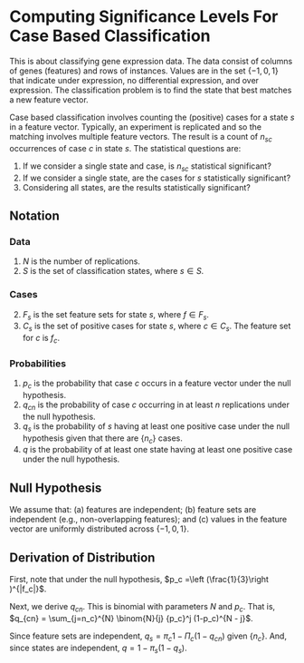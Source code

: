 # Computing Significance Levels For Case Based Classification
This is about classifying gene expression data. The data consist of columns of genes (features) and rows of instances. Values are in the set $\{-1, 0, 1\}$ that indicate under expression, no differential expression, and over expression. The classification problem is to find the state that best matches a new feature vector.

Case based classification involves counting the (positive) cases for a state $s$ in a feature vector. Typically, an experiment is replicated and so the matching involves multiple feature vectors. The result is a count of $n_{sc}$ occurrences of case $c$ in state $s$. The statistical questions are:

1. If we consider a single state and case, is $n_{sc}$ statistical significant?
2. If we consider a single state, are the cases for $s$ statistically significant?
3. Considering all states, are the results statistically significant?

## Notation
### Data
1. $N$ is the number of replications.
1. $S$ is the set of classification states, where $s \in S$.

### Cases
2. $F_s$ is the set feature sets for state $s$, where $f \in F_s$.
2. $C_s$ is the set of positive cases for state $s$, where $c \in C_s$. The feature set for $c$ is $f_c$.

### Probabilities
1. $p_c$ is the probability that case $c$ occurs in a feature vector under the null hypothesis.
2. $q_{cn}$ is the probability of case $c$ occurring in at least $n$ replications under the null hypothesis.
3. $q_s$ is the probability of $s$ having at least one positive case under the null hypothesis given that there are $\{n_c\}$ cases.
4. $q$ is the probability of at least one state having at least one positive case under the null hypothesis.


## Null Hypothesis
We assume that: (a) features are independent; (b) feature sets are independent (e.g., non-overlapping features); and (c) values in the feature vector are uniformly distributed across $\{-1, 0, 1\}$.

## Derivation of Distribution
First, note that under the null hypothesis,  $p_c =\left (\frac{1}{3}\right )^{|f_c|}$.

Next, we derive $q_{cn}$. This is binomial with parameters $N$ and $p_c$. That is, $q_{cn} = \sum_{j=n_c}^{N} \binom{N}{j} {p_c}^j (1-p_c)^{N - j}$.

Since feature sets are independent, $q_s = \pi_c 1 - \Pi_c (1 - q_{cn})$ given $\{n_c\}$. And, since states are independent, $q = 1 - \pi_s (1 - q_s)$.